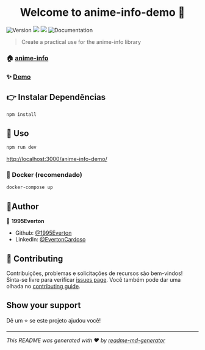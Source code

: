 <h1 align="center">Welcome to anime-info-demo 👋</h1>
<p align="left">
  <img alt="Version" src="https://img.shields.io/badge/version-1.0.0-blue.svg?cacheSeconds=2592000" />
  <img src="https://img.shields.io/badge/node->=9.0.0-blue.svg?cacheSeconds=2592000" />
  <img src="https://img.shields.io/badge/npm->=5.0.0-blue.svg?cacheSeconds=2592000" />
    <img alt="Documentation" src="https://img.shields.io/badge/documentation-yes-brightgreen.svg" />
  </a>
</p>

> Create a practical use for the anime-info library

### 🏠 [anime-info](https://github.com/1995Everton/anime-info.git#readme)

### ✨ [Demo](https://1995everton.github.io/anime-info-demo/)

## 👉 Instalar Dependências

```sh
npm install
```
## 🚀 Uso
```sh
npm run dev
```
[http://localhost:3000/anime-info-demo/](http://localhost:3000/anime-info-demo/)

### 🐳 Docker (recomendado)
```sh
docker-compose up
```

## 🧔Author

👤 **1995Everton**

* Github: [@1995Everton](https://github.com/1995Everton)
* LinkedIn: [@EvertonCardoso](https://www.linkedin.com/in/everton-cardoso-a33556173/)

## 🤝 Contributing

Contribuições, problemas e solicitações de recursos são bem-vindos!<br />Sinta-se livre para verificar [issues page](https://github.com/1995Everton/anime-info-demo/issues). Você também pode dar uma olhada no [contributing guide](https://github.com/1995Everton/anime-info-demo/blob/master/CONTRIBUTING.md).

## Show your support

Dê um ⭐️ se este projeto ajudou você!

***
_This README was generated with ❤️ by [readme-md-generator](https://github.com/kefranabg/readme-md-generator)_
